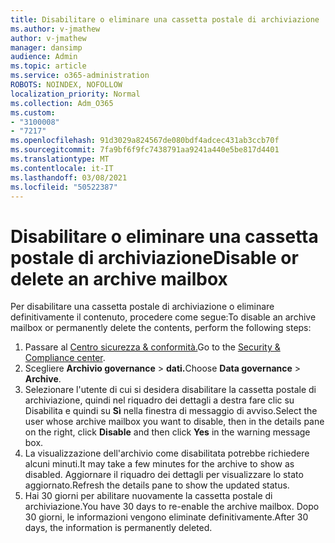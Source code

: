 ```yaml
---
title: Disabilitare o eliminare una cassetta postale di archiviazione
ms.author: v-jmathew
author: v-jmathew
manager: dansimp
audience: Admin
ms.topic: article
ms.service: o365-administration
ROBOTS: NOINDEX, NOFOLLOW
localization_priority: Normal
ms.collection: Adm_O365
ms.custom:
- "3100008"
- "7217"
ms.openlocfilehash: 91d3029a824567de080bdf4adcec431ab3ccb70f
ms.sourcegitcommit: 7fa9bf6f9fc7438791aa9241a440e5be817d4401
ms.translationtype: MT
ms.contentlocale: it-IT
ms.lasthandoff: 03/08/2021
ms.locfileid: "50522387"
---
```

# <a name="disable-or-delete-an-archive-mailbox"></a><span data-ttu-id="50d15-102">Disabilitare o eliminare una cassetta postale di archiviazione</span><span class="sxs-lookup"><span data-stu-id="50d15-102">Disable or delete an archive mailbox</span></span>

<span data-ttu-id="50d15-103">Per disabilitare una cassetta postale di archiviazione o eliminare definitivamente il contenuto, procedere come segue:</span><span class="sxs-lookup"><span data-stu-id="50d15-103">To disable an archive mailbox or permanently delete the contents, perform the following steps:</span></span>

1. <span data-ttu-id="50d15-104">Passare al [Centro sicurezza & conformità.]( https://go.microsoft.com/fwlink/p/?linkid=2077143)</span><span class="sxs-lookup"><span data-stu-id="50d15-104">Go to the [Security & Compliance center]( https://go.microsoft.com/fwlink/p/?linkid=2077143).</span></span>
2. <span data-ttu-id="50d15-105">Scegliere **Archivio governance**  >  **dati.**</span><span class="sxs-lookup"><span data-stu-id="50d15-105">Choose **Data governance** > **Archive**.</span></span>
3. <span data-ttu-id="50d15-106">Selezionare l'utente di cui si desidera disabilitare la cassetta  postale di archiviazione, quindi nel riquadro dei dettagli a destra fare clic su Disabilita e quindi su **Sì** nella finestra di messaggio di avviso.</span><span class="sxs-lookup"><span data-stu-id="50d15-106">Select the user whose archive mailbox you want to disable, then in the details pane on the right, click **Disable** and then click **Yes** in the warning message box.</span></span>
4. <span data-ttu-id="50d15-107">La visualizzazione dell'archivio come disabilitata potrebbe richiedere alcuni minuti.</span><span class="sxs-lookup"><span data-stu-id="50d15-107">It may take a few minutes for the archive to show as disabled.</span></span> <span data-ttu-id="50d15-108">Aggiornare il riquadro dei dettagli per visualizzare lo stato aggiornato.</span><span class="sxs-lookup"><span data-stu-id="50d15-108">Refresh the details pane to show the updated status.</span></span>
5. <span data-ttu-id="50d15-109">Hai 30 giorni per abilitare nuovamente la cassetta postale di archiviazione.</span><span class="sxs-lookup"><span data-stu-id="50d15-109">You have 30 days to re-enable the archive mailbox.</span></span> <span data-ttu-id="50d15-110">Dopo 30 giorni, le informazioni vengono eliminate definitivamente.</span><span class="sxs-lookup"><span data-stu-id="50d15-110">After 30 days, the information is permanently deleted.</span></span>
